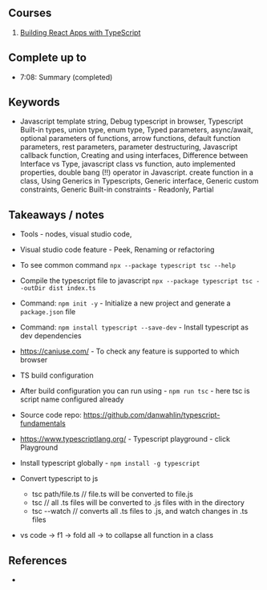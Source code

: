 ## Courses

1. [Building React Apps with TypeScript](https://app.pluralsight.com/library/courses/react-apps-typescript-building/table-of-contents)

## Complete up to
- 7:08: Summary (completed)

## Keywords
- Javascript template string, Debug typescript in browser, Typescript Built-in types, union type, enum type, Typed parameters, async/await, optional parameters of functions, arrow functions, default function parameters, rest parameters, parameter destructuring, Javascript callback function, Creating and using interfaces, Difference between Interface vs Type, javascript class vs function, auto implemented properties, double bang (!!) operator in Javascript. create function in a class, Using Generics in Typescripts, Generic interface, Generic custom constraints, Generic Built-in constraints - Readonly, Partial

## Takeaways / notes
- Tools - nodes, visual studio code, 
- Visual studio code feature - Peek, Renaming or refactoring
- To see common command ```npx --package typescript tsc --help```
- Compile the typescript file to javascript ```npx --package typescript tsc --outDir dist index.ts```
- Command: ```npm init -y``` - Initialize a new project and generate a ```package.json``` file 
- Command: ```npm install typescript --save-dev``` - Install typescript as dev dependencies
- https://caniuse.com/ - To check any feature is supported to which browser
- TS build configuration
- After build configuration you can run using - ```npm run tsc``` - here tsc is script name configured already
- Source code repo: https://github.com/danwahlin/typescript-fundamentals
- https://www.typescriptlang.org/ - Typescript playground - click Playground
- Install typescript globally - ```npm install -g typescript```
- Convert typescript to js
    - tsc path/file.ts // file.ts will be converted to file.js
    - tsc              // all .ts files will be converted to .js files with in the directory
    - tsc --watch      // converts all .ts files to .js, and watch changes in .ts files

- vs code -> f1 -> fold all -> to collapse all function in a class



## References
* 


